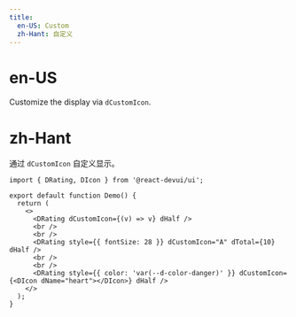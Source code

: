 ```yaml
---
title:
  en-US: Custom
  zh-Hant: 自定义
---
```


# en-US

Customize the display via `dCustomIcon`.

# zh-Hant

通过 `dCustomIcon` 自定义显示。

```tsx
import { DRating, DIcon } from '@react-devui/ui';

export default function Demo() {
  return (
    <>
      <DRating dCustomIcon={(v) => v} dHalf />
      <br />
      <br />
      <DRating style={{ fontSize: 28 }} dCustomIcon="A" dTotal={10} dHalf />
      <br />
      <br />
      <DRating style={{ color: 'var(--d-color-danger)' }} dCustomIcon={<DIcon dName="heart"></DIcon>} dHalf />
    </>
  );
}
```
